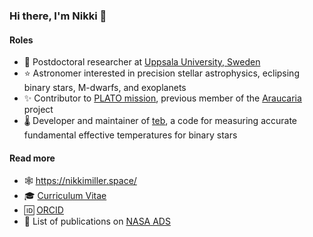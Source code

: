 ### Hi there, I'm Nikki 👋

#### Roles
* 🔭 Postdoctoral researcher at [Uppsala University, Sweden](https://uu.se)
* ⭐ Astronomer interested in precision stellar astrophysics, eclipsing binary stars, M-dwarfs, and exoplanets
* ✨ Contributor to [PLATO mission](https://platomission.com/), previous member of the [Araucaria](https://araucaria.camk.edu.pl/) project
* 🌡️ Developer and maintainer of [teb](https://github.com/nmiller95/teb), a code for measuring accurate fundamental effective temperatures for binary stars

#### Read more
* 🕸️ https://nikkimiller.space/
* 🎓 [Curriculum Vitae](https://github.com/nmiller95/cv)
* 🆔 [ORCID](https://orcid.org/0000-0001-9550-1198)
* 📝 List of publications on [NASA ADS](https://ui.adsabs.harvard.edu/public-libraries/VA4XZZPhQJyqHwyU31FWSQ)
